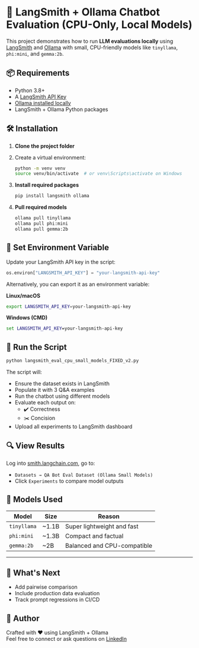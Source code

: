 
# 🧪 LangSmith + Ollama Chatbot Evaluation (CPU-Only, Local Models)

This project demonstrates how to run **LLM evaluations locally** using [LangSmith](https://smith.langchain.com/) and [Ollama](https://ollama.com/) with small, CPU-friendly models like `tinyllama`, `phi:mini`, and `gemma:2b`.

## 📦 Requirements

- Python 3.8+
- A [LangSmith API Key](https://smith.langchain.com)
- [Ollama installed locally](https://ollama.com/download)
- LangSmith + Ollama Python packages

## 🛠️ Installation

1. **Clone the project folder**
2. Create a virtual environment:
   ```bash
   python -m venv venv
   source venv/bin/activate  # or venv\Scripts\activate on Windows
   ```
3. **Install required packages**
   ```bash
   pip install langsmith ollama
   ```

4. **Pull required models**
   ```bash
   ollama pull tinyllama
   ollama pull phi:mini
   ollama pull gemma:2b
   ```

## 🔑 Set Environment Variable

Update your LangSmith API key in the script:
```python
os.environ["LANGSMITH_API_KEY"] = "your-langsmith-api-key"
```

Alternatively, you can export it as an environment variable:

**Linux/macOS**
```bash
export LANGSMITH_API_KEY=your-langsmith-api-key
```

**Windows (CMD)**
```cmd
set LANGSMITH_API_KEY=your-langsmith-api-key
```

## 🚀 Run the Script

```bash
python langsmith_eval_cpu_small_models_FIXED_v2.py
```

The script will:
- Ensure the dataset exists in LangSmith
- Populate it with 3 Q&A examples
- Run the chatbot using different models
- Evaluate each output on:
  - ✔️ Correctness
  - ✂️ Concision
- Upload all experiments to LangSmith dashboard

## 🔍 View Results

Log into [smith.langchain.com](https://smith.langchain.com), go to:
- `Datasets → QA Bot Eval Dataset (Ollama Small Models)`
- Click `Experiments` to compare model outputs

## 🧠 Models Used

| Model      | Size  | Reason                       |
|------------|-------|------------------------------|
| `tinyllama`| ~1.1B | Super lightweight and fast   |
| `phi:mini` | ~1.3B | Compact and factual          |
| `gemma:2b` | ~2B   | Balanced and CPU-compatible  |

---

## 📣 What's Next

- Add pairwise comparison
- Include production data evaluation
- Track prompt regressions in CI/CD

## 🧵 Author

Crafted with ❤️ using LangSmith + Ollama  
Feel free to connect or ask questions on [LinkedIn](https://www.linkedin.com/)
